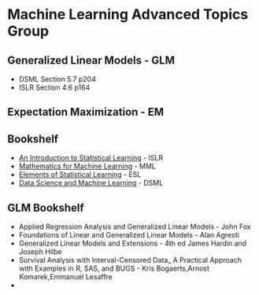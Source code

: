 # Machine Learning Advanced Topics Group

## Generalized Linear Models - GLM

- DSML Section 5.7 p204
- ISLR Section 4.6 p164


## Expectation Maximization - EM


## Bookshelf

- [An Introduction to Statistical Learning](https://www.statlearning.com) - ISLR
- [Mathematics for Machine Learning](https://mml-book.github.io) - MML
- [Elements of Statistical Learning](https://hastie.su.domains/ElemStatLearn/) - ESL
- [Data Science and Machine Learning](https://github.com/DSML-book/) - DSML

## GLM Bookshelf

- Applied Regression Analysis and Generalized Linear Models - John Fox
- Foundations of Linear and Generalized Linear Models - Alan Agresti
- Generalized Linear Models and Extensions - 4th ed James Hardin and Joseph Hilbe
- Survival Analysis with Interval-Censored Data_ A Practical Approach with Examples in R, SAS, and BUGS - Kris Bogaerts,Arnost Komarek,Emmanuel Lesaffre
- 
